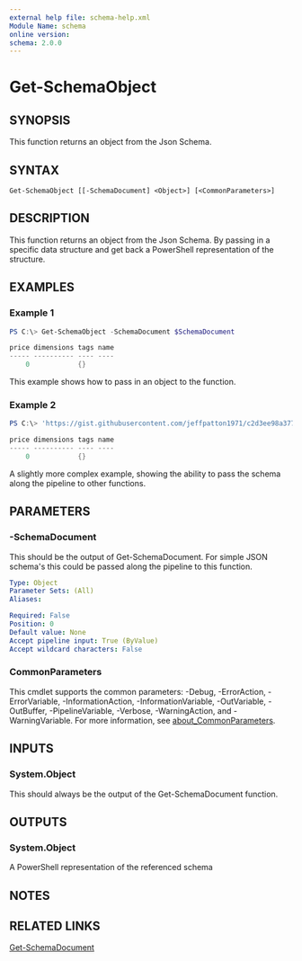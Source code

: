 ```yaml
---
external help file: schema-help.xml
Module Name: schema
online version:
schema: 2.0.0
---
```


# Get-SchemaObject

## SYNOPSIS
This function returns an object from the Json Schema.

## SYNTAX

```
Get-SchemaObject [[-SchemaDocument] <Object>] [<CommonParameters>]
```

## DESCRIPTION
This function returns an object from the Json Schema. By passing in a specific data structure and get back a
PowerShell representation of the structure.

## EXAMPLES

### Example 1
```powershell
PS C:\> Get-SchemaObject -SchemaDocument $SchemaDocument

price dimensions tags name
----- ---------- ---- ----
    0            {}
```

This example shows how to pass in an object to the function.

### Example 2
```powershell
PS C:\> 'https://gist.githubusercontent.com/jeffpatton1971/c2d3ee98a37766a2784ccd626b9b8ca2/raw/a112c9119cce507c2b4e115c35afc6c26f63ffc7/schema.json' |Get-SchemaDocument |Get-SchemaObject

price dimensions tags name
----- ---------- ---- ----
    0            {}
```

A slightly more complex example, showing the ability to pass the schema along the pipeline to other functions.

## PARAMETERS

### -SchemaDocument
This should be the output of Get-SchemaDocument. For simple JSON schema's this could be passed along the pipeline
to this function.

```yaml
Type: Object
Parameter Sets: (All)
Aliases:

Required: False
Position: 0
Default value: None
Accept pipeline input: True (ByValue)
Accept wildcard characters: False
```

### CommonParameters
This cmdlet supports the common parameters: -Debug, -ErrorAction, -ErrorVariable, -InformationAction, -InformationVariable, -OutVariable, -OutBuffer, -PipelineVariable, -Verbose, -WarningAction, and -WarningVariable. For more information, see [about_CommonParameters](http://go.microsoft.com/fwlink/?LinkID=113216).

## INPUTS
### System.Object
This should always be the output of the Get-SchemaDocument function.

## OUTPUTS
### System.Object
A PowerShell representation of the referenced schema

## NOTES

## RELATED LINKS
[Get-SchemaDocument](https://github.com/SchemaModule/PowerShell/blob/master/docs/Get-SchemaDocument.md#get-schemadocument)